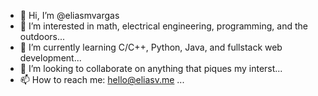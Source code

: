 - 👋 Hi, I’m @eliasmvargas
- 👀 I’m interested in math, electrical engineering, programming, and the outdoors...
- 🌱 I’m currently learning C/C++, Python, Java, and fullstack web development...
- 💞️ I’m looking to collaborate on anything that piques my interst...
- 📫 How to reach me: hello@eliasv.me ...

<!---
eliasmvargas/eliasmvargas is a ✨ special ✨ repository because its `README.md` (this file) appears on your GitHub profile.
You can click the Preview link to take a look at your changes.
--->
